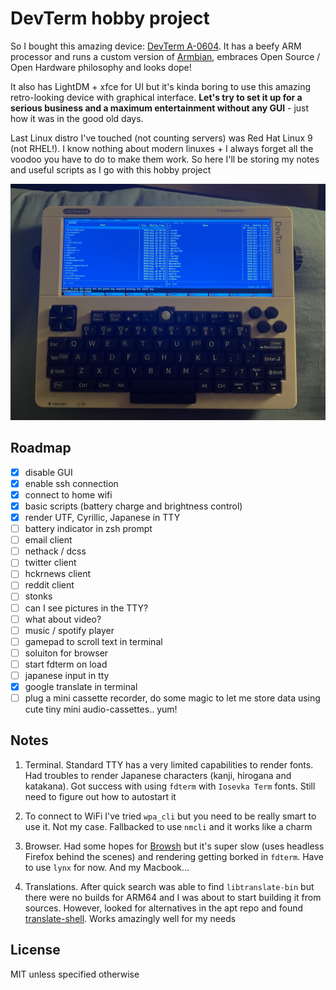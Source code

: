 # DevTerm hobby project

So I bought this amazing device: [DevTerm A-0604](https://www.clockworkpi.com/devterm). It has a beefy ARM processor and runs a custom version of [Armbian](https://www.armbian.com/), embraces Open Source / Open Hardware philosophy and looks dope!

It also has LightDM + xfce for UI but it's kinda boring to use this amazing retro-looking device with graphical interface. **Let's try to set it up for a serious business and a maximum entertainment without any GUI** - just how it was in the good old days. 

Last Linux distro I've touched (not counting servers) was Red Hat Linux 9 (not RHEL!). I know nothing about modern linuxes + I always forget all the voodoo you have to do to make them work. So here I'll be storing my notes and useful scripts as I go with this hobby project

![This is an image](./images/devterm.jpg?raw=true)

## Roadmap
- [x] disable GUI 
- [x] enable ssh connection
- [x] connect to home wifi
- [x] basic scripts (battery charge and brightness control)
- [x] render UTF, Cyrillic, Japanese in TTY
- [ ] battery indicator in zsh prompt
- [ ] email client
- [ ] nethack / dcss
- [ ] twitter client
- [ ] hckrnews client
- [ ] reddit client
- [ ] stonks
- [ ] can I see pictures in the TTY?
- [ ] what about video?
- [ ] music / spotify player
- [ ] gamepad to scroll text in terminal
- [ ] soluiton for browser
- [ ] start fdterm on load
- [ ] japanese input in tty
- [x] google translate in terminal
- [ ] plug a mini cassette recorder, do some magic to let me store data using cute tiny mini audio-cassettes.. yum!

## Notes

1) Terminal. Standard TTY has a very limited capabilities to render fonts. Had troubles to render Japanese characters (kanji, hirogana and katakana). Got success with using `fdterm` with `Iosevka Term` fonts. Still need to figure out how to autostart it 

2) To connect to WiFi I've tried `wpa_cli` but you need to be really smart to use it. Not my case. Fallbacked to use `nmcli` and it works like a charm

3) Browser. Had some hopes for [Browsh](https://www.brow.sh/) but it's super slow (uses headless Firefox behind the scenes) and rendering getting borked in `fdterm`. Have to use `lynx` for now. And my Macbook...

4) Translations. After quick search was able to find `libtranslate-bin` but there were no builds for ARM64 and I was about to start building it from sources. However, looked for alternatives in the apt repo and found [translate-shell](https://github.com/soimort/translate-shell). Works amazingly well for my needs

## License 

MIT unless specified otherwise
